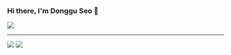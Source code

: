 ### Hi there, I'm Donggu Seo 👋
<p>
  <a href='https://www.linkedin.com/in/dongguseo/'>
    <img src='https://img.shields.io/badge/dongguseo-blue?style=flat&logo=linkedin&labelColor=blue'>
  </a>
</p>

---

<p>
  <img src='https://img.shields.io/badge/C%23-%23239120?style=for-the-badge&logo=csharp&labelColor=%23239120'>
  <img src='https://img.shields.io/badge/.NET-%23512BD4?style=for-the-badge&logo=.NET&labelColor=%23512BD4'>
</p>

<!--
**sudongcu/sudongcu** is a ✨ _special_ ✨ repository because its `README.md` (this file) appears on your GitHub profile.

Here are some ideas to get you started:

- 🔭 I’m currently working on ...
- 🌱 I’m currently learning ...
- 👯 I’m looking to collaborate on ...
- 🤔 I’m looking for help with ...
- 💬 Ask me about ...
- 📫 How to reach me: ...
- 😄 Pronouns: ...
- ⚡ Fun fact: ...
-->
